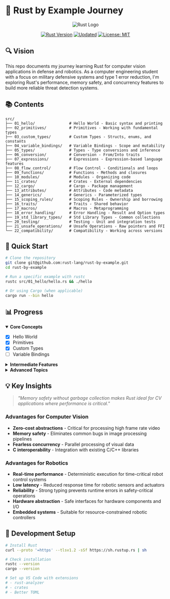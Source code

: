 # 🦀 Rust by Example Journey

<p align="center">
  <img src="https://www.rust-lang.org/static/images/rust-logo-blk.svg" alt="Rust Logo">
</p>
<p align="center">
  <a href="https://www.rust-lang.org/"><img src="https://img.shields.io/badge/rust-stable-brightgreen.svg" alt="Rust Version"></a>
  <a href="https://github.com/yourusername/rust-by-example-journey/commits/main"><img src="https://img.shields.io/badge/updated-March%2025,%202025-blue.svg" alt="Updated"></a>
  <a href="https://opensource.org/licenses/MIT"><img src="https://img.shields.io/badge/license-MIT-purple.svg" alt="License: MIT"></a>
</p>

## 🔍 Vision

This repo documents my journey learning Rust for computer vision applications in defense and robotics. As a computer engineering student with a focus on military defensive systems and type 1 error reduction, I'm exploring Rust's performance, memory safety, and concurrency features to build more reliable threat detection systems.

## 📚 Contents

```
src/
├── 01_hello/               # Hello World - Basic syntax and printing
├── 02_primitives/          # Primitives - Working with fundamental types  
├── 03_custom_types/        # Custom Types - Structs, enums, and constants
├── 04_variable_bindings/   # Variable Bindings - Scope and mutability
├── 05_types/               # Types - Type conversions and inference
├── 06_conversion/          # Conversion - From/Into traits
├── 07_expressions/         # Expressions - Expression-based language features
├── 08_flow_control/        # Flow Control - Conditionals and loops
├── 09_functions/           # Functions - Methods and closures
├── 10_modules/             # Modules - Organizing code 
├── 11_crates/              # Crates - External dependencies
├── 12_cargo/               # Cargo - Package management
├── 13_attributes/          # Attributes - Code metadata
├── 14_generics/            # Generics - Parameterized types
├── 15_scoping_rules/       # Scoping Rules - Ownership and borrowing
├── 16_traits/              # Traits - Shared behavior
├── 17_macros/              # Macros - Metaprogramming
├── 18_error_handling/      # Error Handling - Result and Option types
├── 19_std_library_types/   # Std Library Types - Common collections
├── 20_testing/             # Testing - Unit and integration tests
├── 21_unsafe_operations/   # Unsafe Operations - Raw pointers and FFI
└── 22_compatibility/       # Compatibility - Working across versions
```

## 🚀 Quick Start

```bash
# Clone the repository
git clone git@github.com:rust-lang/rust-by-example.git
cd rust-by-example

# Run a specific example with rustc
rustc src/01_hello/hello.rs && ./hello

# Or using Cargo (when applicable)
cargo run --bin hello
```

## 📊 Progress

<details open>
<summary><b>Core Concepts</b></summary>

- [x] Hello World
- [x] Primitives
- [x] Custom Types
- [ ] Variable Bindings

</details>

<details>
<summary><b>Intermediate Features</b></summary>

- [ ] Types
- [ ] Conversion
- [ ] Expressions
- [ ] Flow Control
- [ ] Functions
- [ ] Modules
- [ ] Crates
- [ ] Cargo
- [ ] Attributes

</details>

<details>
<summary><b>Advanced Topics</b></summary>

- [ ] Generics
- [ ] Scoping Rules
- [ ] Traits
- [ ] Macros
- [ ] Error Handling
- [ ] Std Library Types
- [ ] Testing
- [ ] Unsafe Operations
- [ ] Compatibility

</details>

## 💡 Key Insights

> *"Memory safety without garbage collection makes Rust ideal for CV applications where performance is critical."*

### Advantages for Computer Vision

- **Zero-cost abstractions** - Critical for processing high frame rate video
- **Memory safety** - Eliminates common bugs in image processing pipelines
- **Fearless concurrency** - Parallel processing of visual data
- **C interoperability** - Integration with existing C/C++ libraries

### Advantages for Robotics

- **Real-time performance** - Deterministic execution for time-critical robot control systems
- **Low latency** - Reduced response time for robotic sensors and actuators
- **Reliability** - Strong typing prevents runtime errors in safety-critical operations
- **Hardware abstraction** - Safe interfaces for hardware components and I/O
- **Embedded systems** - Suitable for resource-constrained robotic controllers

## 🔧 Development Setup

```bash
# Install Rust
curl --proto '=https' --tlsv1.2 -sSf https://sh.rustup.rs | sh

# Check installation
rustc --version
cargo --version

# Set up VS Code with extensions
# - rust-analyzer
# - crates
# - Better TOML
```